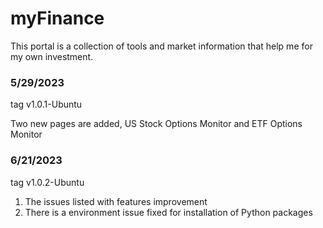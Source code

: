 # myFinance

This portal is a collection of tools and market information that help me for my own investment.

### 5/29/2023
tag v1.0.1-Ubuntu

Two new pages are added, US Stock Options Monitor and ETF Options Monitor

### 6/21/2023
tag v1.0.2-Ubuntu

1. The issues listed with features improvement
2. There is a environment issue fixed for installation of Python packages